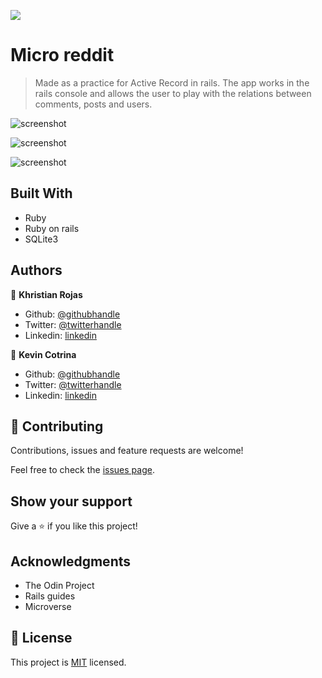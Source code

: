 ![](https://img.shields.io/badge/Microverse-blueviolet)

# Micro reddit

> Made as a practice for Active Record in rails. The app works in the rails console and allows the user to play with the relations between comments, posts and users.


![screenshot](./screenshot1.png)

![screenshot](./screenshot2.png)

![screenshot](./screenshot3.png)


## Built With

- Ruby
- Ruby on rails
- SQLite3

## Authors

👤 **Khristian Rojas**

- Github: [@githubhandle](https://github.com/karmaester)
- Twitter: [@twitterhandle](https://twitter.com/karmaendlich)
- Linkedin: [linkedin](https://www.linkedin.com/in/khristian-rojas/)

👤 **Kevin Cotrina**

- Github: [@githubhandle](https://github.com/kcotrinam)
- Twitter: [@twitterhandle](https://twitter.com/KevinCot12)
- Linkedin: [linkedin](https://www.linkedin.com/in/kevin-cotrina-6208b7149/)


## 🤝 Contributing

Contributions, issues and feature requests are welcome!

Feel free to check the [issues page](https://github.com/kcotrinam/micro-reddit/issues).

## Show your support

Give a ⭐️ if you like this project!

## Acknowledgments

- The Odin Project
- Rails guides
- Microverse

## 📝 License

This project is [MIT](lic.url) licensed.
